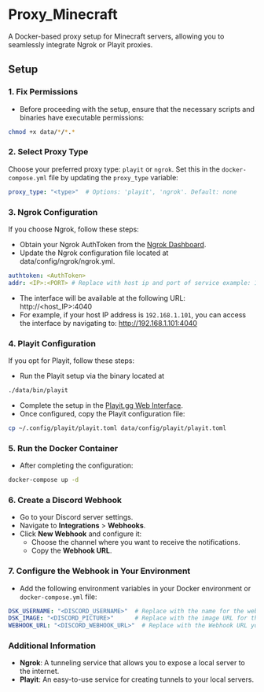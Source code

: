 # Proxy_Minecraft

A Docker-based proxy setup for Minecraft servers, allowing you to seamlessly integrate Ngrok or Playit proxies.

## Setup

### 1. Fix Permissions
- Before proceeding with the setup, ensure that the necessary scripts and binaries have executable permissions:

```bash
chmod +x data/*/*.*
```

### 2. Select Proxy Type
Choose your preferred proxy type: `playit` or `ngrok`. Set this in the `docker-compose.yml` file by updating the `proxy_type` variable:

```yaml
proxy_type: "<type>"  # Options: 'playit', 'ngrok'. Default: none
```

### 3. Ngrok Configuration
If you choose Ngrok, follow these steps:

- Obtain your Ngrok AuthToken from the [Ngrok Dashboard](https://dashboard.ngrok.com/get-started/your-authtoken).
- Update the Ngrok configuration file located at data/config/ngrok/ngrok.yml.
```yaml
authtoken: <AuthToken>
addr: <IP>:<PORT> # Replace with host ip and port of service example: 192.168.1.101:25565 
```
- The interface will be available at the following URL: http://<host_IP>:4040
- For example, if your host IP address is `192.168.1.101`, you can access the interface by navigating to: http://192.168.1.101:4040

### 4. Playit Configuration
If you opt for Playit, follow these steps:

- Run the Playit setup via the binary located at
```bash
./data/bin/playit
```
- Complete the setup in the [Playit.gg Web Interface](https://playit.gg/account/agents).
- Once configured, copy the Playit configuration file:
```bash
cp ~/.config/playit/playit.toml data/config/playit/playit.toml
```

### 5. Run the Docker Container
- After completing the configuration:
```bash
docker-compose up -d
```

### 6. Create a Discord Webhook
- Go to your Discord server settings.
- Navigate to **Integrations** > **Webhooks**.
- Click **New Webhook** and configure it:
  - Choose the channel where you want to receive the notifications.
  - Copy the **Webhook URL**.

### 7. Configure the Webhook in Your Environment
- Add the following environment variables in your Docker environment or `docker-compose.yml` file:

```yaml
DSK_USERNAME: "<DISCORD_USERNAME>"  # Replace with the name for the webhook profile
DSK_IMAGE: "<DISCORD_PICTURE>"      # Replace with the image URL for the webhook profile
WEBHOOK_URL: "<DISCORD_WEBHOOK_URL>"  # Replace with the Webhook URL you copied earlier
```

### Additional Information
- **Ngrok**: A tunneling service that allows you to expose a local server to the internet.
- **Playit**: An easy-to-use service for creating tunnels to your local servers.

